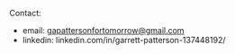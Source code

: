 Contact:  
* email: gapattersonfortomorrow@gmail.com  
* linkedin: linkedin.com/in/garrett-patterson-137448192/
